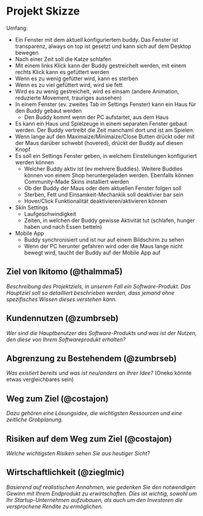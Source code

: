 # Projekt Skizze

Umfang:
- Ein Fenster mit dem aktuell konfiguriertem buddy. Das Fenster ist transparenz, always on top ist gesetzt und kann sich auf dem Desktop bewegen
- Nach einer Zeit soll die Katze schlafen
- Mit einem links Klick kann der Buddy gestreichelt werden, mit einem rechts Klick kann es gefüttert werden
- Wenn es zu wenig gefütter wird, kann es sterben
- Wenn es zu viel gefüttert wird, wird sie fett
- Wird es zu wenig gestreichelt, wird es einsam (andere Animation, reduzierte Movement, trauriges aussehen)
- In einem Fenster (ev. zweites Tab im Settings Fenster) kann ein Haus für den Buddy gebaut werden
  - Den Buddy kommt wenn der PC aufstartet, aus dem Haus
- Es kann ein Haus und Spielzeuge in einem separaten Fenster gebaut werden. Der Buddy vertreibt die Zeit manchaml dort und ist am Spielen.
- Wenn lange auf den Maximaize/Minimaize/Close Butten drückt oder mit der Maus darüber schwebt (hovered), drückt der Buddy auf diesen Knopf
- Es soll ein Settings Fenster geben, in welchem Einstellungen konfiguriert werden können
  - Welcher Buddy aktiv ist (ev mehrere Buddies). Weitere Buddies können von einem Shop heruntergeladen werden. Ebenfalls können Community-Made Skins installiert werden
  - Ob der Buddy der Maus oder dem aktuellen Fenster folgen soll
  - Sterben, Fett und Einsamkeit-Mechankik soll deaktivier bar sein
  - Hover/Click Funktionalität deaktivieren/aktivieren können
- Skin Settings
  - Laufgeschwindigkeit
  - Zeiten, in welchen der Buddy gewisse Aktivität tut (schlafen, hunger haben und nach Essen betteln)
- Mobile App 
  - Buddy synchronisiert und ist nur auf einem Bildschirm zu sehen
  - Wenn der PC herunter gefahren wird oder die Maus lange nicht bewegt wird, taucht der Buddy auf der Mobile App auf

## Ziel von Ikitomo (@thalmma5)
*Beschreibung des Projektziels, in unserem Fall ein Software-Produkt. Das
Hauptziel soll so detailliert beschrieben werden, dass jemand ohne spezifisches Wissen
dieses verstehen kann.*
## Kundennutzen (@zumbrseb)
*Wer sind die Hauptbenutzer des Software-Produkts und was ist der Nutzen,
den diese von Ihrem Softwareprodukt erhalten?*

## Abgrenzung zu Bestehendem (@zumbrseb)
*Was existiert bereits und was ist neu/anders an Ihrer Idee?*
(Oneko könnte etwas vergleichbares sein)

## Weg zum Ziel (@costajon)
*Dazu gehören eine Lösungsidee, die wichtigsten Ressourcen und eine
zeitliche Grobplanung.*

## Risiken auf dem Weg zum Ziel (@costajon)
*Welche wichtigsten Risiken sehen Sie aus heutiger Sicht?*

## Wirtschaftlichkeit (@zieglmic)
*Basierend auf realistischen Annahmen, wie gedenken Sie den
notwendigen Gewinn mit Ihrem Endprodukt zu erwirtschaften. Dies ist wichtig, sowohl um
Ihr Startup-Unternehmen aufzubauen, als auch um den Investoren die versprochene
Rendite zu ermöglichen.*